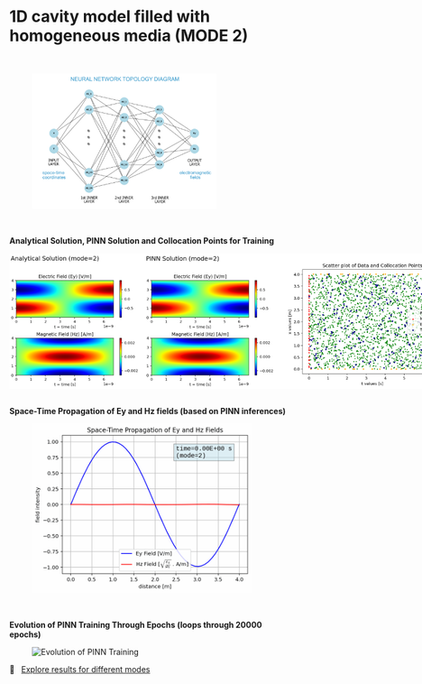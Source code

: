 # 1D cavity model filled with homogeneous media (MODE 2)

<br>
<figure>
  <img src="../images/24_12_6_NN_diagram_annotated.png" width="327" height="240" alt="Neural Network Topology Diagram">
</figure>
<br>

**Analytical Solution, PINN Solution and Collocation Points for Training**
<div style="display: flex; justify-content: space-around;">
  <img src="Analytical_Solution.png" height="240" alt="Analytical Solution">
  <img src="PINN_Solution.png" height="240" alt="PINN Solution">
  <img src="Scatter_Plot.png" height="240" alt="Scatter Plot of Collocation Points">
</div>
<br>

**Space-Time Propagation of Ey and Hz fields (based on PINN inferences)**
<figure>
  <img src="space_time_propagation_eh.gif" height="300" alt="Space-Time Propagation">
</figure>
<br>

**Evolution of PINN Training Through Epochs (loops through 20000 epochs)**
<figure>
  <img src="1d_maxwell_pinn_animation_stacked.gif" width="800" alt="Evolution of PINN Training">
</figure>

:test_tube: &nbsp; [Explore results for different modes](../README.md)
